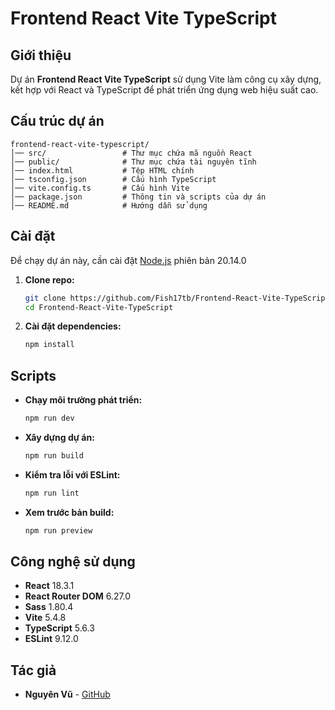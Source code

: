# Frontend React Vite TypeScript

## Giới thiệu

Dự án **Frontend React Vite TypeScript** sử dụng Vite làm công cụ xây dựng, kết hợp với React và TypeScript để phát triển ứng dụng web hiệu suất cao.

## Cấu trúc dự án

```
frontend-react-vite-typescript/
│── src/                 # Thư mục chứa mã nguồn React
│── public/              # Thư mục chứa tài nguyên tĩnh
│── index.html           # Tệp HTML chính
│── tsconfig.json        # Cấu hình TypeScript
│── vite.config.ts       # Cấu hình Vite
│── package.json         # Thông tin và scripts của dự án
│── README.md            # Hướng dẫn sử dụng
```

## Cài đặt

Để chạy dự án này, cần cài đặt [Node.js](https://nodejs.org/) phiên bản 20.14.0

1. **Clone repo:**

   ```sh
   git clone https://github.com/Fish17tb/Frontend-React-Vite-TypeScript.git
   cd Frontend-React-Vite-TypeScript
   ```

2. **Cài đặt dependencies:**

   ```sh
   npm install
   ```

## Scripts

- **Chạy môi trường phát triển:**
  ```sh
  npm run dev
  ```
- **Xây dựng dự án:**
  ```sh
  npm run build
  ```
- **Kiểm tra lỗi với ESLint:**
  ```sh
  npm run lint
  ```
- **Xem trước bản build:**
  ```sh
  npm run preview
  ```

## Công nghệ sử dụng

- **React** 18.3.1
- **React Router DOM** 6.27.0
- **Sass** 1.80.4
- **Vite** 5.4.8
- **TypeScript** 5.6.3
- **ESLint** 9.12.0

## Tác giả

- **Nguyên Vũ** - [GitHub](https://github.com/Fish17tb/Frontend-React-Vite-TypeScript)



